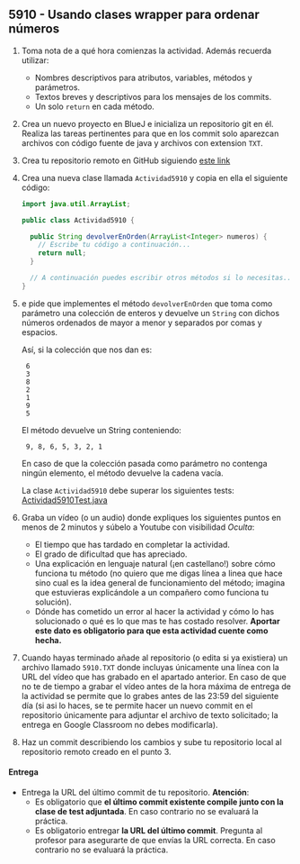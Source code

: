 ## 5910 - Usando clases wrapper para ordenar números

1. Toma nota de a qué hora comienzas la actividad. Además recuerda utilizar:
   * Nombres descriptivos para atributos, variables, métodos y parámetros.
   * Textos breves y descriptivos para los mensajes de los commits.
   * Un solo `return` en cada método.

2. Crea un nuevo proyecto en BlueJ e inicializa un repositorio git en él. Realiza las tareas pertinentes para que en los commit solo aparezcan archivos con código fuente de java y archivos con extension `TXT`.

3. Crea tu repositorio remoto en GitHub siguiendo [este link](https://classroom.github.com/a/JbDmi1f9)

5. Crea una nueva clase llamada `Actividad5910` y copia en ella el siguiente código: 

      ```java
      import java.util.ArrayList;

      public class Actividad5910 {

        public String devolverEnOrden(ArrayList<Integer> numeros) {
          // Escribe tu código a continuación...
          return null;
        }

        // A continuación puedes escribir otros métodos si lo necesitas...
      }
      ```

      
4. e pide que implementes el método `devolverEnOrden` que toma como parámetro una colección de enteros y devuelve un `String` con dichos números ordenados de mayor a menor y separados por comas y espacios.

    Así, si la colección que nos dan es:

        6
        3
        8
        2
        1
        9
        5

    El método devuelve un String conteniendo:

        9, 8, 6, 5, 3, 2, 1

    En caso de que la colección pasada como parámetro no contenga ningún elemento, el método devuelve la cadena vacía.

    La clase `Actividad5910` debe superar los siguientes tests: [Actividad5910Test.java](https://gist.github.com/miguelbayon/2e7ea739579c600502fe45482292ce77)

5. Graba un vídeo (o un audio) donde expliques los siguientes puntos en menos de 2 minutos y súbelo a Youtube con visibilidad *Oculta*:
    - El tiempo que has tardado en completar la actividad.
    - El grado de dificultad que has apreciado.
    - Una explicación en lenguaje natural (¡en castellano!) sobre cómo funciona tu método (no quiero que me digas línea a linea que hace sino cual es la idea general de funcionamiento del método; imagina que estuvieras explicándole a un compañero como funciona tu solución).
    - Dónde has cometido un error al hacer la actividad y cómo lo has solucionado o qué es lo que mas te has costado resolver. **Aportar este dato es obligatorio para que esta actividad cuente como hecha.**

5. Cuando hayas terminado añade al repositorio (o edita si ya existiera) un archivo llamado `5910.TXT` donde incluyas únicamente una línea con la URL del vídeo que has grabado en el apartado anterior. En caso de que no te de tiempo a grabar el vídeo antes de la hora máxima de entrega de la actividad se permite que lo grabes antes de las 23:59 del siguiente día (si asi lo haces, se te permite hacer un nuevo commit en el repositorio únicamente para adjuntar el archivo de texto solicitado; la entrega en Google Classroom no debes modificarla).

6. Haz un commit describiendo los cambios y sube tu repositorio local al repositorio remoto creado en el punto 3.

#### Entrega

* Entrega la URL del último commit de tu repositorio. __Atención__: 
  * Es obligatorio que __el último commit existente compile junto con la clase de test adjuntada__. En caso contrario no se evaluará la práctica.
  * Es obligatorio entregar __la URL del último commit__. Pregunta al profesor para asegurarte de que envías la URL correcta. En caso contrario no se evaluará la práctica.

